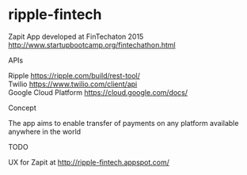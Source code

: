 # ripple-fintech

Zapit App developed at FinTechaton 2015 http://www.startupbootcamp.org/fintechathon.html

APIs<p>
Ripple https://ripple.com/build/rest-tool/<br>
Twilio https://www.twilio.com/client/api<br>
Google Cloud Platform  https://cloud.google.com/docs/<br>

Concept<p>
The app aims to enable transfer of payments on any platform available anywhere in the world

TODO<p>
UX for Zapit at http://ripple-fintech.appspot.com/
